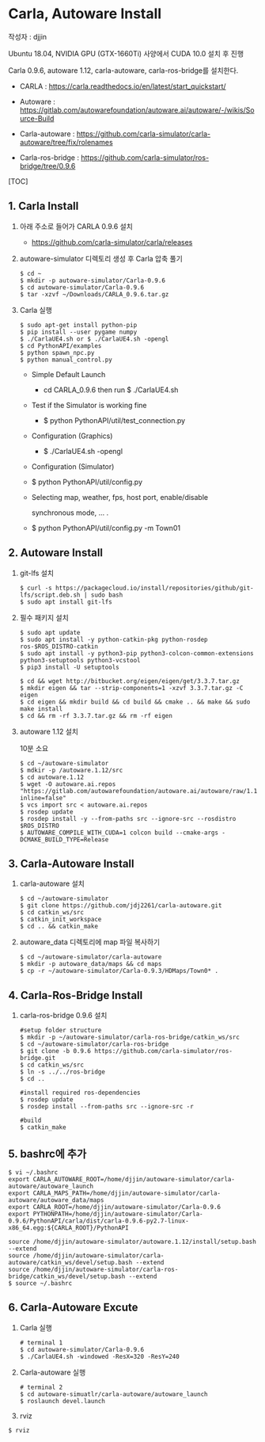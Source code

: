 # Carla, Autoware Install

작성자 : djjin

Ubuntu 18.04, NVIDIA GPU (GTX-1660Ti) 사양에서 CUDA 10.0 설치 후 진행 

Carla 0.9.6, autoware 1.12, carla-autoware, carla-ros-bridge를 설치한다.

- CARLA : https://carla.readthedocs.io/en/latest/start_quickstart/

- Autoware : https://gitlab.com/autowarefoundation/autoware.ai/autoware/-/wikis/Source-Build

- Carla-autoware : https://github.com/carla-simulator/carla-autoware/tree/fix/rolenames

- Carla-ros-bridge : https://github.com/carla-simulator/ros-bridge/tree/0.9.6

  

[TOC]

## 1. Carla Install

1. 아래 주소로 들어가 CARLA 0.9.6 설치

   - https://github.com/carla-simulator/carla/releases

2. autoware-simulator 디렉토리 생성 후 Carla 압축 풀기

   ~~~
   $ cd ~
   $ mkdir -p autoware-simulator/Carla-0.9.6
   $ cd autoware-simulator/Carla-0.9.6
   $ tar -xzvf ~/Downloads/CARLA_0.9.6.tar.gz
   ~~~

3. Carla 실행

   ~~~
   $ sudo apt-get install python-pip
   $ pip install --user pygame numpy
   $ ./CarlaUE4.sh or $ ./CarlaUE4.sh -opengl
   $ cd PythonAPI/examples
   $ python spawn_npc.py
   $ python manual_control.py
   ~~~

   

   - Simple Default Launch

     -  cd CARLA_0.9.6 then run $ ./CarlaUE4.sh

   - Test if the Simulator is working fine

     - $ python PythonAPI/util/test_connection.py

   - Configuration (Graphics)

     - $ ./CarlaUE4.sh -opengl

   -  Configuration (Simulator)

     - $ python PythonAPI/util/config.py

     - Selecting map, weather, fps, host port, enable/disable

       synchronous mode, ... .

     - $ python PythonAPI/util/config.py -m Town01

     

## 2. Autoware Install

1. git-lfs 설치

   ~~~
   $ curl -s https://packagecloud.io/install/repositories/github/git-lfs/script.deb.sh | sudo bash
   $ sudo apt install git-lfs
   ~~~

2. 필수 패키지 설치

   ~~~
   $ sudo apt update
   $ sudo apt install -y python-catkin-pkg python-rosdep ros-$ROS_DISTRO-catkin
   $ sudo apt install -y python3-pip python3-colcon-common-extensions python3-setuptools python3-vcstool
   $ pip3 install -U setuptools
   ~~~

   ~~~
   $ cd && wget http://bitbucket.org/eigen/eigen/get/3.3.7.tar.gz
   $ mkdir eigen && tar --strip-components=1 -xzvf 3.3.7.tar.gz -C eigen 
   $ cd eigen && mkdir build && cd build && cmake .. && make && sudo make install
   $ cd && rm -rf 3.3.7.tar.gz && rm -rf eigen 
   ~~~

3. autoware 1.12 설치

   10분 소요

   ~~~
   $ cd ~/autoware-simulator
   $ mdkir -p /autoware.1.12/src
   $ cd autoware.1.12
   $ wget -O autoware.ai.repos "https://gitlab.com/autowarefoundation/autoware.ai/autoware/raw/1.12.0/autoware.ai.repos?inline=false"
   $ vcs import src < autoware.ai.repos
   $ rosdep update
   $ rosdep install -y --from-paths src --ignore-src --rosdistro $ROS_DISTRO
   $ AUTOWARE_COMPILE_WITH_CUDA=1 colcon build --cmake-args -DCMAKE_BUILD_TYPE=Release
   ~~~

   

## 3. Carla-Autoware Install

1. carla-autoware 설치

   ~~~
   $ cd ~/autoware-simulator
   $ git clone https://github.com/jdj2261/carla-autoware.git
   $ cd catkin_ws/src
   $ catkin_init_workspace
   $ cd .. && catkin_make
   ~~~

2. autoware_data 디렉토리에 map 파일 복사하기

   ~~~
   $ cd ~/autoware-simulator/carla-autoware
   $ mkdir -p autoware_data/maps && cd maps
   $ cp -r ~/autoware-simulator/Carla-0.9.3/HDMaps/Town0* .
   ~~~

   

## 4. Carla-Ros-Bridge Install

1. carla-ros-bridge 0.9.6 설치

   ~~~
   #setup folder structure
   $ mkdir -p ~/autoware-simulator/carla-ros-bridge/catkin_ws/src
   $ cd ~/autoware-simulator/carla-ros-bridge
   $ git clone -b 0.9.6 https://github.com/carla-simulator/ros-bridge.git
   $ cd catkin_ws/src
   $ ln -s ../../ros-bridge
   $ cd ..
   
   #install required ros-dependencies
   $ rosdep update
   $ rosdep install --from-paths src --ignore-src -r
   
   #build
   $ catkin_make
   ~~~

   

## 5. bashrc에 추가

~~~
$ vi ~/.bashrc
export CARLA_AUTOWARE_ROOT=/home/djjin/autoware-simulator/carla-autoware/autoware_launch
export CARLA_MAPS_PATH=/home/djjin/autoware-simulator/carla-autoware/autoware_data/maps
export CARLA_ROOT=/home/djjin/autoware-simulator/Carla-0.9.6
export PYTHONPATH=/home/djjin/autoware-simulator/Carla-0.9.6/PythonAPI/carla/dist/carla-0.9.6-py2.7-linux-x86_64.egg:${CARLA_ROOT}/PythonAPI

source /home/djjin/autoware-simulator/autoware.1.12/install/setup.bash --extend
source /home/djjin/autoware-simulator/carla-autoware/catkin_ws/devel/setup.bash --extend
source /home/djjin/autoware-simulator/carla-ros-bridge/catkin_ws/devel/setup.bash --extend
$ source ~/.bashrc
~~~



## 6. Carla-Autoware Excute

1. Carla 실행

   ~~~
   # terminal 1
   $ cd autoware-simulator/Carla-0.9.6
   $ ./CarlaUE4.sh -windowed -ResX=320 -ResY=240
   ~~~

2. Carla-autoware 실행

   ~~~
   # terminal 2
   $ cd autoware-simuatlr/carla-autoware/autoware_launch
   $ roslaunch devel.launch
   ~~~

3.  rviz

   ~~~
   $ rviz
   ~~~

   

